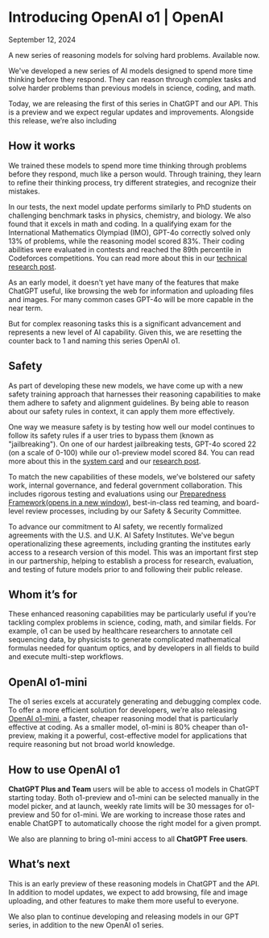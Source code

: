 # Introducing OpenAI o1 | OpenAI

September 12, 2024

A new series of reasoning models for solving hard problems. Available now.

We've developed a new series of AI models designed to spend more time thinking before they respond. They can reason through complex tasks and solve harder problems than previous models in science, coding, and math.

Today, we are releasing the first of this series in ChatGPT and our API. This is a preview and we expect regular updates and improvements. Alongside this release, we’re also including

## How it works

We trained these models to spend more time thinking through problems before they respond, much like a person would. Through training, they learn to refine their thinking process, try different strategies, and recognize their mistakes.

In our tests, the next model update performs similarly to PhD students on challenging benchmark tasks in physics, chemistry, and biology. We also found that it excels in math and coding. In a qualifying exam for the International Mathematics Olympiad (IMO), GPT-4o correctly solved only 13% of problems, while the reasoning model scored 83%. Their coding abilities were evaluated in contests and reached the 89th percentile in Codeforces competitions. You can read more about this in our [technical research post](https://openai.com/index/learning-to-reason-with-llms/).

As an early model, it doesn't yet have many of the features that make ChatGPT useful, like browsing the web for information and uploading files and images. For many common cases GPT-4o will be more capable in the near term.

But for complex reasoning tasks this is a significant advancement and represents a new level of AI capability. Given this, we are resetting the counter back to 1 and naming this series OpenAI o1.

## Safety

As part of developing these new models, we have come up with a new safety training approach that harnesses their reasoning capabilities to make them adhere to safety and alignment guidelines. By being able to reason about our safety rules in context, it can apply them more effectively.

One way we measure safety is by testing how well our model continues to follow its safety rules if a user tries to bypass them (known as "jailbreaking"). On one of our hardest jailbreaking tests, GPT-4o scored 22 (on a scale of 0-100) while our o1-preview model scored 84. You can read more about this in the [system card](https://openai.com/index/openai-o1-system-card/) and our [research post](https://openai.com/index/learning-to-reason-with-llms/).

To match the new capabilities of these models, we’ve bolstered our safety work, internal governance, and federal government collaboration. This includes rigorous testing and evaluations using our [Preparedness Framework(opens in a new window)](https://cdn.openai.com/openai-preparedness-framework-beta.pdf), best-in-class red teaming, and board-level review processes, including by our Safety & Security Committee.

To advance our commitment to AI safety, we recently formalized agreements with the U.S. and U.K. AI Safety Institutes. We've begun operationalizing these agreements, including granting the institutes early access to a research version of this model. This was an important first step in our partnership, helping to establish a process for research, evaluation, and testing of future models prior to and following their public release.

## Whom it’s for

These enhanced reasoning capabilities may be particularly useful if you’re tackling complex problems in science, coding, math, and similar fields. For example, o1 can be used by healthcare researchers to annotate cell sequencing data, by physicists to generate complicated mathematical formulas needed for quantum optics, and by developers in all fields to build and execute multi-step workflows.

## OpenAI o1-mini

The o1 series excels at accurately generating and debugging complex code. To offer a more efficient solution for developers, we’re also releasing [OpenAI o1-mini](https://openai.com/index/openai-o1-mini-advancing-cost-efficient-reasoning/), a faster, cheaper reasoning model that is particularly effective at coding. As a smaller model, o1-mini is 80% cheaper than o1-preview, making it a powerful, cost-effective model for applications that require reasoning but not broad world knowledge.

## How to use OpenAI o1

**ChatGPT Plus and Team** users will be able to access o1 models in ChatGPT starting today. Both o1-preview and o1-mini can be selected manually in the model picker, and at launch, weekly rate limits will be 30 messages for o1-preview and 50 for o1-mini. We are working to increase those rates and enable ChatGPT to automatically choose the right model for a given prompt.

We also are planning to bring o1-mini access to all **ChatGPT** **Free users**.

## What’s next

This is an early preview of these reasoning models in ChatGPT and the API. In addition to model updates, we expect to add browsing, file and image uploading, and other features to make them more useful to everyone.

We also plan to continue developing and releasing models in our GPT series, in addition to the new OpenAI o1 series.
